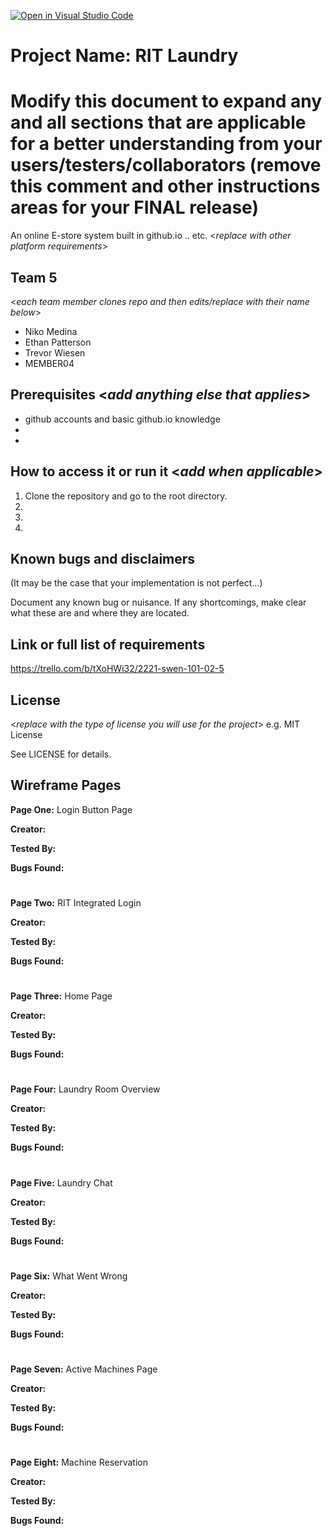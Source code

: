 [![Open in Visual Studio Code](https://classroom.github.com/assets/open-in-vscode-c66648af7eb3fe8bc4f294546bfd86ef473780cde1dea487d3c4ff354943c9ae.svg)](https://classroom.github.com/online_ide?assignment_repo_id=8511984&assignment_repo_type=AssignmentRepo)
# Project Name: RIT Laundry
# Modify this document to expand any and all sections that are applicable for a better understanding from your users/testers/collaborators (remove this comment and other instructions areas for your FINAL release)

An online E-store system built in github.io .. etc. <_replace with other platform requirements_>
  
## Team 5
<_each team member clones repo and then edits/replace with their name below_>
- Niko Medina
- Ethan Patterson
- Trevor Wiesen
- MEMBER04


## Prerequisites  <_add anything else that applies_>

- github accounts and basic github.io knowledge
-
-

## How to access it or run it  <_add when applicable_>

1. Clone the repository and go to the root directory.
2.  
3.  
4.  

## Known bugs and disclaimers
(It may be the case that your implementation is not perfect...)

Document any known bug or nuisance.
If any shortcomings, make clear what these are and where they are located.

## Link or full list of requirements
https://trello.com/b/tXoHWi32/2221-swen-101-02-5 





## License

<_replace with the type of license you will use for the project_> e.g. MIT License

See LICENSE for details.

## Wireframe Pages
**Page One:** Login Button Page

**Creator:**

**Tested By:**

**Bugs Found:**
#
**Page Two:** RIT Integrated Login

**Creator:**

**Tested By:**

**Bugs Found:**
#
**Page Three:** Home Page

**Creator:**

**Tested By:**

**Bugs Found:**
#
**Page Four:** Laundry Room Overview

**Creator:**

**Tested By:**

**Bugs Found:**
#
**Page Five:** Laundry Chat

**Creator:**

**Tested By:**

**Bugs Found:**
#
**Page Six:** What Went Wrong

**Creator:**

**Tested By:**

**Bugs Found:**
#
**Page Seven:** Active Machines Page

**Creator:**

**Tested By:**

**Bugs Found:**
#

**Page Eight:** Machine Reservation

**Creator:**

**Tested By:**

**Bugs Found:**
